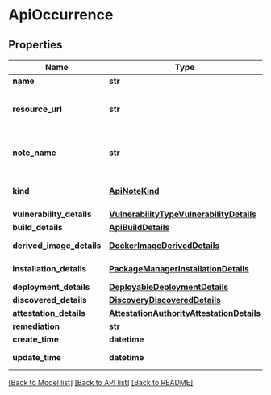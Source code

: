 # ApiOccurrence

## Properties
Name | Type | Description | Notes
------------ | ------------- | ------------- | -------------
**name** | **str** |  | [optional] 
**resource_url** | **str** | The unique URL of the image or the container for which the &#x60;Occurrence&#x60; applies. For example, https://gcr.io/project/image@sha256:foo This field can be used as a filter in list requests. | [optional] 
**note_name** | **str** | An analysis note associated with this image, in the form \&quot;providers/{provider_id}/notes/{NOTE_ID}\&quot; This field can be used as a filter in list requests. | [optional] 
**kind** | [**ApiNoteKind**](ApiNoteKind.md) | Output only. This explicitly denotes which of the &#x60;Occurrence&#x60; details are specified. This field can be used as a filter in list requests. | [optional] 
**vulnerability_details** | [**VulnerabilityTypeVulnerabilityDetails**](VulnerabilityTypeVulnerabilityDetails.md) | Details of a security vulnerability note. | [optional] 
**build_details** | [**ApiBuildDetails**](ApiBuildDetails.md) | Build details for a verifiable build. | [optional] 
**derived_image_details** | [**DockerImageDerivedDetails**](DockerImageDerivedDetails.md) | Describes how this resource derives from the basis in the associated note. | [optional] 
**installation_details** | [**PackageManagerInstallationDetails**](PackageManagerInstallationDetails.md) | Describes the installation of a package on the linked resource. | [optional] 
**deployment_details** | [**DeployableDeploymentDetails**](DeployableDeploymentDetails.md) | Describes the deployment of an artifact on a runtime. | [optional] 
**discovered_details** | [**DiscoveryDiscoveredDetails**](DiscoveryDiscoveredDetails.md) | Describes the initial scan status for this resource. | [optional] 
**attestation_details** | [**AttestationAuthorityAttestationDetails**](AttestationAuthorityAttestationDetails.md) | Describes an attestation of an artifact. | [optional] 
**remediation** | **str** |  | [optional] 
**create_time** | **datetime** | Output only. The time this &#x60;Occurrence&#x60; was created. | [optional] 
**update_time** | **datetime** | Output only. The time this &#x60;Occurrence&#x60; was last updated. | [optional] 

[[Back to Model list]](../README.md#documentation-for-models) [[Back to API list]](../README.md#documentation-for-api-endpoints) [[Back to README]](../README.md)


